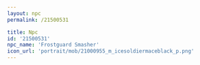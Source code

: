 ```yaml
---
layout: npc
permalink: /21500531

title: Npc
id: '21500531'
npc_name: 'Frostguard Smasher'
icon_url: 'portrait/mob/21000955_m_icesoldiermaceblack_p.png'
---
```

